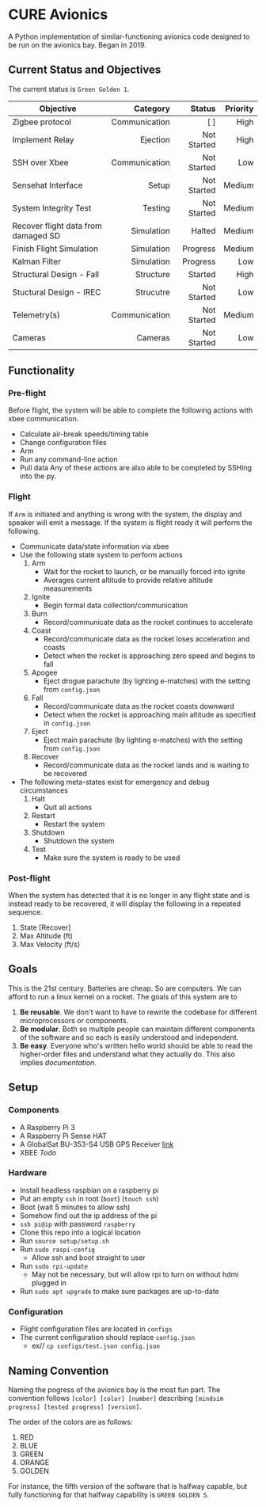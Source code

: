 # CURE Avionics
A Python implementation of similar-functioning avionics code designed to be
run on the avionics bay. Began in 2019.

## Current Status and Objectives
The current status is `Green Golden 1`. 

| Objective                           | Category      | Status      | Priority |
| ---                                 | --:           | --:         | --:      |
| Zigbee protocol                     | Communication | [ ]     | High     |
| Implement Relay                     | Ejection      | Not Started | High     |
| SSH over Xbee                       | Communication | Not Started | Low      |
| Sensehat Interface                  | Setup         | Not Started | Medium   |
| System Integrity Test               | Testing       | Not Started | Medium   |
| Recover flight data from damaged SD | Simulation    | Halted      | Medium   |
| Finish Flight Simulation            | Simulation    | Progress    | Medium   |
| Kalman Filter                       | Simulation    | Progress    | Low      |
| Structural Design - Fall            | Structure     | Started     | High     |
| Stuctural Design - IREC             | Strucutre     | Not Started | Low      |
| Telemetry(s)                        | Communication | Not Started | Medium   |
| Cameras                             | Cameras       | Not Started | Low      |


## Functionality
### Pre-flight
Before flight, the system will be able to complete the following actions
with xbee communication. 
* Calculate air-break speeds/timing table
* Change configuration files
* Arm
* Run any command-line action
* Pull data
Any of these actions are also able to be completed by SSHing into the py.
### Flight 
If `Arm` is initiated and anything is wrong with the system, the display and 
speaker will emit a message. If the system is flight ready it will perform the 
following. 
* Communicate data/state information via xbee
* Use the following state system to perform actions
  1. Arm 
     * Wait for the rocket to launch, or be manually forced into ignite
     * Averages current altitude to provide relative altitude measurements
  2. Ignite
     * Begin formal data collection/communication
  3. Burn
     * Record/communicate data as the rocket continues to accelerate
  4. Coast
     * Record/communicate data as the rocket loses acceleration and coasts
     * Detect when the rocket is approaching zero speed and begins to fall
  5. Apogee
     * Eject drogue parachute (by lighting e-matches) with the setting from `config.json`
  6. Fall
     * Record/communicate data as the rocket coasts downward
     * Detect when the rocket is approaching main altitude as specified in 
     `config.json`
  7. Eject
     * Eject main parachute (by lighting e-matches) with the setting from `config.json`
  8. Recover
     * Record/communicate data as the rocket lands and is waiting to be recovered
* The following meta-states exist for emergency and debug circumstances
  1. Halt
     * Quit all actions
  2. Restart
     * Restart the system
  3. Shutdown
     * Shutdown the system
  4. Test
     * Make sure the system is ready to be used
### Post-flight
When the system has detected that it is no longer in any flight state and is 
instead ready to be recovered, it will display the following in a repeated
sequence. 
1. State [Recover]
2. Max Altitude (ft)
3. Max Velocity (ft/s)

## Goals
This is the 21st century. Batteries are cheap. So are computers. We can afford
to run a linux kernel on a rocket. The goals of this system are to 
1. **Be reusable**. We don't want to have to rewrite the codebase for different
microprocessors or components. 
2. **Be modular**. Both so multiple people can maintain different components of
the software and so each is easily understood and independent. 
3. **Be easy**. Everyone who's written hello world should be able to read the
higher-order files and understand what they actually do. This also implies 
*documentation*. 

## Setup
### Components
* A Raspberry Pi 3
* A Raspberry Pi Sense HAT
* A GlobalSat BU-353-S4 USB GPS Receiver 
[link](https://www.amazon.com/GlobalSat-BU-353-S4-USB-Receiver-Black/dp/B008200LHW/ref=sr_1_5?keywords=raspberry+pi+gps&qid=1561522641&s=gateway&sr=8-5)
* XBEE *Todo*
### Hardware
* Install headless raspbian on a raspberry pi
* Put an empty `ssh` in root (`boot`) (`touch ssh`)
* Boot (wait 5 minutes to allow ssh)
* Somehow find out the ip address of the pi
* `ssh pi@ip` with password `raspberry`
* Clone this repo into a logical location
* Run `source setup/setup.sh`
* Run `sudo raspi-config`
  * Allow ssh and boot straight to user 
* Run `sudo rpi-update`
  * May not be necessary, but will allow rpi to turn on without hdmi plugged in
* Run `sudo apt upgrade` to make sure packages are up-to-date
### Configuration
* Flight configuration files are located in `configs`
* The current configuration should replace `config.json`
  * ex// `cp configs/test.json config.json`
  
## Naming Convention
Naming the pogress of the avionics bay is the most fun part. The convention
follows `[color] [color] [number]` describing 
`[mindsim progress] [tested progress] [version]`. 

The order of the colors are as follows:
1. RED
2. BLUE
3. GREEN
4. ORANGE
5. GOLDEN

For instance, the fifth version of the software that is halfway capable, 
but fully functioning for that halfway capability is `GREEN GOLDEN 5`.
